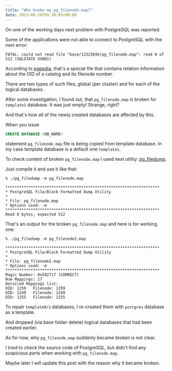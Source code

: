 ```yaml
---
title: "Who broke my pg_filenode.map?"
date: 2023-08-20T05:30:03+00:00
--- 
```


On one of the working days next problem with PostgreSQL was reported. 

Some of the applications were not able to connect to PostgreSQL with the next error:

```
FATAL: could not read file "base/12323695/pg_filenode.map": read 0 of 512 (SQLSTATE XX001)
```

According to [pgpedia](https://pgpedia.info/p/pg_filenode_map.html), that's a special file that contains relation information about the OID of a catalog and its filenode number.

There are two types of such files, global (per cluster) and for each of the logical databases.

After some investigation, I found out, that `pg_filenode.map` is broken for `template1` database. It was just empty! Strange, right? 

And that's how all of the newly created databases are affected by this.

When you issue 

```sql 
CREATE DATABASE <DB_NAME>
``` 

statement `pg_filenode.map` file is being copied from template database. In my case template database is a default one `template1`.


To check content of broken `pg_filenode.map` I used next utility: [pg_filedump](https://github.com/df7cb/pg_filedump). 

Just compile it and use it like that:

```
% ./pg_filedump -m pg_filenode.map

*******************************************************************
* PostgreSQL File/Block Formatted Dump Utility
*
* File: pg_filenode.map
* Options used: -m
*******************************************************************
Read 0 bytes, expected 512 
```

That's an output for the broken `pg_filenode.map` and here is for working one:

```
% ./pg_filedump -m pg_filenode2.map                                                                                                                      

*******************************************************************
* PostgreSQL File/Block Formatted Dump Utility
*
* File: pg_filenode2.map
* Options used: -m
*******************************************************************
Magic Number: 0x592717 (CORRECT)
Num Mappings: 17
Detailed Mappings list:
OID: 1259	Filenode: 1259
OID: 1249	Filenode: 1249
OID: 1255	Filenode: 1255
```

To repair `template0/1` databases, I re-created them with `postgres` database as a template. 

And dropped (via base folder delete) logical databases that had been created earlier.

As for now, why `pg_filenode.map` suddenly became broken is not clear. 

I tried to check the source code of PostgreSQL, but didn't find any suspicious parts when working with `pg_filenode.map`.

Maybe later I will update this post with the reason why it became broken.